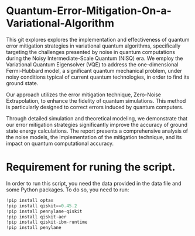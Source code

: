 # Quantum-Error-Mitigation-On-a-Variational-Algorithm

This git explores explores the implementation and effectiveness of quantum error mitigation strategies in variational quantum algorithms, specifically targeting the challenges presented by noise in quantum computations during the Noisy Intermediate-Scale Quantum (NISQ) era. We employ the Variational Quantum Eigensolver (VQE) to address the one-dimensional Fermi-Hubbard model, a significant quantum mechanical problem, under noisy conditions typical of current quantum technologies, in order to find its ground state.

Our approach utilizes the error mitigation technique, Zero-Noise Extrapolation, to enhance the fidelity of quantum simulations. This method is particularly designed to correct errors induced by quantum computers.

Through detailed simulation and theoretical modeling, we demonstrate that our error mitigation strategies significantly improve the accuracy of ground state energy calculations. The report presents a comprehensive analysis of the noise models, the implementation of the mitigation technique, and its impact on quantum computational accuracy.


# Requirement for runing the script.

In order to run this script, you need the data provided in the data file and some Python packages. To do so, you need to run:  
```python
!pip install optax  
!pip install qiskit==0.45.2  
!pip install pennylane-qiskit  
!pip install qiskit-aer  
!pip install qiskit-ibm-runtime  
!pip install penylane  


